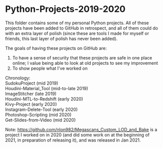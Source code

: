 # Python-Projects-2019-2020
This folder contains some of my personal Python projects. All of these projects have been added to GitHub in retrospect, and all of them could do with an extra layer of polish (since these are tools I made for myself or friends, this last layer of polish has never been added).

The goals of having these projects on GitHub are:
  1) To have a sense of security that these projects are safe in one place online; I value being able to look at old projects to see my improvement
  3) To show people what I've worked on
  
Chronology:  
  SudokuProject (mid 2019)  
  Houdini-Material_Tool (mid-to-late 2019)  
  ImageStitcher (late 2019)  
  Houdini-MTL-to-Redshift (early 2020)  
  Kivy-Project (early 2020)  
  Instagram-Delete-Tool (early 2020)  
  Photoshop-Scripting (mid 2020)  
  Get-Slides-from-Video (mid 2020)  

Note: https://github.com/nlon982/Megascans_Custom_LOD_and_Bake is a project I worked on in 2020 (and did some work on at the beginning of 2021, in preparation of releasing it), and was released in Jan 2021.
